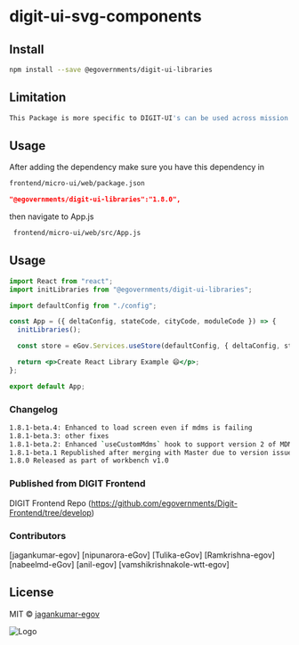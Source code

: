 

# digit-ui-svg-components

## Install

```bash
npm install --save @egovernments/digit-ui-libraries
```

## Limitation

```bash
This Package is more specific to DIGIT-UI's can be used across mission's
```

## Usage

After adding the dependency make sure you have this dependency in

```bash
frontend/micro-ui/web/package.json
```

```json
"@egovernments/digit-ui-libraries":"1.8.0",
```

then navigate to App.js

```bash
 frontend/micro-ui/web/src/App.js
```


## Usage

```jsx
import React from "react";
import initLibraries from "@egovernments/digit-ui-libraries";

import defaultConfig from "./config";

const App = ({ deltaConfig, stateCode, cityCode, moduleCode }) => {
  initLibraries();

  const store = eGov.Services.useStore(defaultConfig, { deltaConfig, stateCode, cityCode, moduleCode });

  return <p>Create React Library Example 😄</p>;
};

export default App;
```

### Changelog

```bash 
1.8.1-beta.4: Enhanced to load screen even if mdms is failing
1.8.1-beta.3: other fixes
1.8.1-beta.2: Enhanced `useCustomMdms` hook to support version 2 of MDMS API calls.
1.8.1-beta.1 Republished after merging with Master due to version issues.
1.8.0 Released as part of workbench v1.0
```

### Published from DIGIT Frontend 
DIGIT Frontend Repo (https://github.com/egovernments/Digit-Frontend/tree/develop)

### Contributors

[jagankumar-egov] [nipunarora-eGov] [Tulika-eGov] [Ramkrishna-egov] [nabeelmd-eGov] [anil-egov] [vamshikrishnakole-wtt-egov] 

## License

MIT © [jagankumar-egov](https://github.com/jagankumar-egov)


![Logo](https://s3.ap-south-1.amazonaws.com/works-dev-asset/mseva-white-logo.png)
